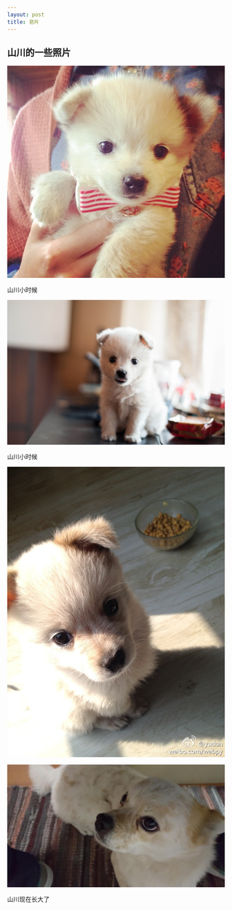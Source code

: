 ```yaml
---
layout: post
title: 皂片
---
```






## 山川的一些照片

 ![shanchuan1](../images/shanchuan1.png)

  山川小时候



![山川小时候](../images/shanchuan2.png)

  山川小时候

![山川小时候](../images/shanchuan3.png)



![山川现在](../images/shanchuan4.png)

山川现在长大了